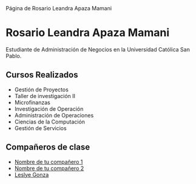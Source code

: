 <!DOCTYPE html>
<html lang="es">
<head>
    <meta charset="UTF-8">
    <meta name="description" content="Página personal de Rosario Leandra Apaza Mamani, estudiante de Administración de Negocios en la Universidad Católica San Pablo. Aquí puedes conocer más sobre mis estudios, cursos y compañeros de clase.">
    <meta name="keywords" content=”Rosario Leandra Apaza Mamani, Administración de Negocios, Universidad Católica San Pablo">
    <subtitle>Página de Rosario Leandra Apaza Mamani</subtitle>
</head>
<body>
    <h1>Rosario Leandra Apaza Mamani</h1>
    <p>Estudiante de Administración de Negocios en la Universidad Católica San Pablo.</p>
    <h2>Cursos Realizados</h2>
    <ul>
        <li>Gestión de Proyectos</li>
        <li>Taller de investigación II</li>
        <li>Microfinanzas</li>
        <li>Investigación de Operación</li>
        <li>Administración de Operaciones </li>
        <li>Ciencias de la Computación</li>
        <li>Gestión de Servicios</li>
    </ul>
    <h2>Compañeros de clase</h2>
    <ul>
        <li><a href="enlace-a-la-página-del-compañero1.html">Nombre de tu compañero 1</a></li>
        <li><a href="enlace-a-la-página-del-compañero2.html"> Nombre de tu compañero 2</a></li>
        <li><a href="https://leslyegonza.github.io/LeslyeMilagrosGonzaRamos/">Leslye Gonza</a></li>
    </ul>
</body>
</html>
